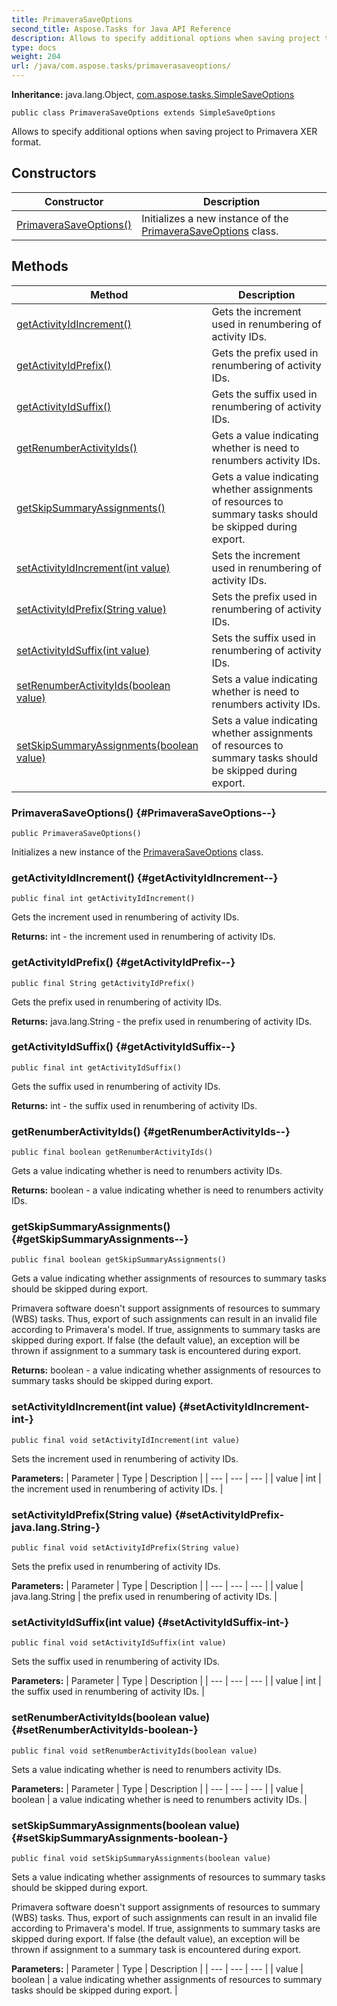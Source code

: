 ```yaml
---
title: PrimaveraSaveOptions
second_title: Aspose.Tasks for Java API Reference
description: Allows to specify additional options when saving project to Primavera XER format.
type: docs
weight: 204
url: /java/com.aspose.tasks/primaverasaveoptions/
---
```


**Inheritance:**
java.lang.Object, [com.aspose.tasks.SimpleSaveOptions](../../com.aspose.tasks/simplesaveoptions)
```
public class PrimaveraSaveOptions extends SimpleSaveOptions
```

Allows to specify additional options when saving project to Primavera XER format.
## Constructors

| Constructor | Description |
| --- | --- |
| [PrimaveraSaveOptions()](#PrimaveraSaveOptions--) | Initializes a new instance of the [PrimaveraSaveOptions](../../com.aspose.tasks/primaverasaveoptions) class. |
## Methods

| Method | Description |
| --- | --- |
| [getActivityIdIncrement()](#getActivityIdIncrement--) | Gets the increment used in renumbering of activity IDs. |
| [getActivityIdPrefix()](#getActivityIdPrefix--) | Gets the prefix used in renumbering of activity IDs. |
| [getActivityIdSuffix()](#getActivityIdSuffix--) | Gets the suffix used in renumbering of activity IDs. |
| [getRenumberActivityIds()](#getRenumberActivityIds--) | Gets a value indicating whether is need to renumbers activity IDs. |
| [getSkipSummaryAssignments()](#getSkipSummaryAssignments--) | Gets a value indicating whether assignments of resources to summary tasks should be skipped during export. |
| [setActivityIdIncrement(int value)](#setActivityIdIncrement-int-) | Sets the increment used in renumbering of activity IDs. |
| [setActivityIdPrefix(String value)](#setActivityIdPrefix-java.lang.String-) | Sets the prefix used in renumbering of activity IDs. |
| [setActivityIdSuffix(int value)](#setActivityIdSuffix-int-) | Sets the suffix used in renumbering of activity IDs. |
| [setRenumberActivityIds(boolean value)](#setRenumberActivityIds-boolean-) | Sets a value indicating whether is need to renumbers activity IDs. |
| [setSkipSummaryAssignments(boolean value)](#setSkipSummaryAssignments-boolean-) | Sets a value indicating whether assignments of resources to summary tasks should be skipped during export. |
### PrimaveraSaveOptions() {#PrimaveraSaveOptions--}
```
public PrimaveraSaveOptions()
```


Initializes a new instance of the [PrimaveraSaveOptions](../../com.aspose.tasks/primaverasaveoptions) class.

### getActivityIdIncrement() {#getActivityIdIncrement--}
```
public final int getActivityIdIncrement()
```


Gets the increment used in renumbering of activity IDs.

**Returns:**
int - the increment used in renumbering of activity IDs.
### getActivityIdPrefix() {#getActivityIdPrefix--}
```
public final String getActivityIdPrefix()
```


Gets the prefix used in renumbering of activity IDs.

**Returns:**
java.lang.String - the prefix used in renumbering of activity IDs.
### getActivityIdSuffix() {#getActivityIdSuffix--}
```
public final int getActivityIdSuffix()
```


Gets the suffix used in renumbering of activity IDs.

**Returns:**
int - the suffix used in renumbering of activity IDs.
### getRenumberActivityIds() {#getRenumberActivityIds--}
```
public final boolean getRenumberActivityIds()
```


Gets a value indicating whether is need to renumbers activity IDs.

**Returns:**
boolean - a value indicating whether is need to renumbers activity IDs.
### getSkipSummaryAssignments() {#getSkipSummaryAssignments--}
```
public final boolean getSkipSummaryAssignments()
```


Gets a value indicating whether assignments of resources to summary tasks should be skipped during export.

Primavera software doesn't support assignments of resources to summary (WBS) tasks. Thus, export of such assignments can result in an invalid file according to Primavera's model. If true, assignments to summary tasks are skipped during export. If false (the default value), an exception will be thrown if assignment to a summary task is encountered during export.

**Returns:**
boolean - a value indicating whether assignments of resources to summary tasks should be skipped during export.
### setActivityIdIncrement(int value) {#setActivityIdIncrement-int-}
```
public final void setActivityIdIncrement(int value)
```


Sets the increment used in renumbering of activity IDs.

**Parameters:**
| Parameter | Type | Description |
| --- | --- | --- |
| value | int | the increment used in renumbering of activity IDs. |

### setActivityIdPrefix(String value) {#setActivityIdPrefix-java.lang.String-}
```
public final void setActivityIdPrefix(String value)
```


Sets the prefix used in renumbering of activity IDs.

**Parameters:**
| Parameter | Type | Description |
| --- | --- | --- |
| value | java.lang.String | the prefix used in renumbering of activity IDs. |

### setActivityIdSuffix(int value) {#setActivityIdSuffix-int-}
```
public final void setActivityIdSuffix(int value)
```


Sets the suffix used in renumbering of activity IDs.

**Parameters:**
| Parameter | Type | Description |
| --- | --- | --- |
| value | int | the suffix used in renumbering of activity IDs. |

### setRenumberActivityIds(boolean value) {#setRenumberActivityIds-boolean-}
```
public final void setRenumberActivityIds(boolean value)
```


Sets a value indicating whether is need to renumbers activity IDs.

**Parameters:**
| Parameter | Type | Description |
| --- | --- | --- |
| value | boolean | a value indicating whether is need to renumbers activity IDs. |

### setSkipSummaryAssignments(boolean value) {#setSkipSummaryAssignments-boolean-}
```
public final void setSkipSummaryAssignments(boolean value)
```


Sets a value indicating whether assignments of resources to summary tasks should be skipped during export.

Primavera software doesn't support assignments of resources to summary (WBS) tasks. Thus, export of such assignments can result in an invalid file according to Primavera's model. If true, assignments to summary tasks are skipped during export. If false (the default value), an exception will be thrown if assignment to a summary task is encountered during export.

**Parameters:**
| Parameter | Type | Description |
| --- | --- | --- |
| value | boolean | a value indicating whether assignments of resources to summary tasks should be skipped during export. |


